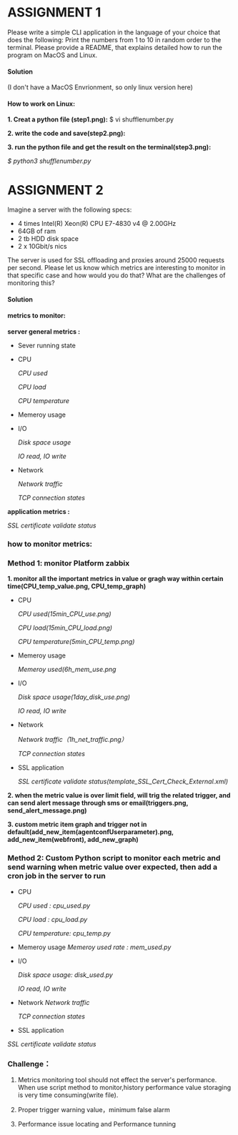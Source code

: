 # ASSIGNMENT 1
Please write a simple CLI application in the language of your choice that does the following: Print the numbers from 1 to 10 in random order to the terminal. Please provide a README, that explains detailed how to run the program on MacOS and Linux.
#### Solution
(I don't have a MacOS Envrionment, so only linux version here)

#### How to work on Linux:

**1. Creat a python file (step1.png):**
$ vi shufflenumber.py

**2. write the code and save(step2.png):**

**3. run the python file and get the result on the terminal(step3.png):**

   *$ python3 shufflenumber.py*

# ASSIGNMENT 2
Imagine a server with the following specs:
- 4 times Intel(R) Xeon(R) CPU E7-4830 v4 @ 2.00GHz
- 64GB of ram
- 2 tb HDD disk space
- 2 x 10Gbit/s nics

The server is used for SSL offloading and proxies around 25000 requests per second.
Please let us know which metrics are interesting to monitor in that specific case 
and how would you do that? 
What are the challenges of monitoring this?

#### Solution
#### metrics to monitor:

**server general metrics :**

* Sever running state
* CPU

    *CPU used*
    
    *CPU load*
    
    *CPU temperature*
* Memeroy usage
* I/O

    *Disk space usage*
    
     *IO read, IO write*
* Network

    *Network traffic*
    
    *TCP connection states*

**application metrics :**

*SSL certificate validate status*
### how to monitor metrics:
### Method 1: monitor Platform zabbix
**1. monitor all the important metrics  in value or gragh way within certain time(CPU_temp_value.png, CPU_temp_graph)**
   * CPU

      *CPU used(15min_CPU_use.png)*
    
      *CPU load(15min_CPU_load.png)*
    
      *CPU temperature(5min_CPU_temp.png)*
   
   * Memeroy usage
   
       *Memeroy used(6h_mem_use.png*
   
   * I/O

      *Disk space usage(1day_disk_use.png)*
    
      *IO read, IO write*
     
   * Network

        *Network traffic（1h_net_traffic.png）*
    
        *TCP connection states*
    
   * SSL application
 
      *SSL certificate validate status(template_SSL_Cert_Check_External.xml)*
 
**2. when the metric value is over limit field, will trig the related trigger, and can send alert message through sms or email(triggers.png, send_alert_message.png)**

**3. custom metric item graph and trigger not in default(add_new_item(agentconfUserparameter).png, add_new_item(webfront), add_new_graph)**

### Method 2: Custom Python script to monitor each metric and send warning when metric value over expected, then add a cron job in the server to run
* CPU

    *CPU used : cpu_used.py*
    
    *CPU load : cpu_load.py*
    
    *CPU temperature: cpu_temp.py*
* Memeroy usage
   *Memeroy used rate : mem_used.py*
   
* I/O

    *Disk space usage: disk_used.py*
    
     *IO read, IO write*
     
* Network
    *Network traffic*
    
    *TCP connection states*
    
 * SSL application
 
 *SSL certificate validate status*
 
    
 ### Challenge：
1. Metrics  monitoring tool should not effect the server's performance. When use script method to monitor,history performance value storaging is very time consuming(write file).

2. Proper trigger warning value，minimum false alarm

3. Performance issue locating and Performance tunning

